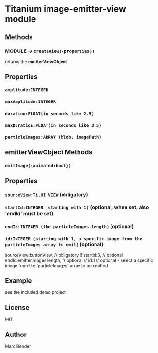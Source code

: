 # Titanium image-emitter-view module 


## Methods

### MODULE  -> `createView({properties}) `
returns the **emitterViewObject**

## Properties

### `amplitude:INTEGER`

### `maxAmplitude:INTEGER`

### `duration:FLOAT(in seconds like 2.5)`

### `maxDuration:FLOAT(in seconds like 3.5)`

### `particleImages:ARRAY (blob, imagePath)`



## emitterViewObject Methods
### `emitImage({animated:bool}) `

## Properties

### `sourceView:Ti.UI.VIEW` (obligatory)

### `startId:INTEGER (starting with 1)` (optional, when set, also '***endId***' must be set)

### `endId:INTEGER (the particleImages.length)` (optional)

### `id:INTEGER (starting with 1, a specific image from the particleImages array to emit)` (optional)


 sourceView:buttonView, // obligatory!!!
                startId:3, // optional
                endId:emitterImages.length, // optional
                // id:1 // optional - select a specific image from the 'particleImages' array to be emitted


## Example

see the included demo project

## License

MIT

## Author

Marc Bender
